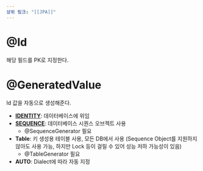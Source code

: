 ```yaml
---
상위 링크: "[[JPA]]"
---
```

# @Id
해당 필드를 PK로 지정한다.
# @GeneratedValue
Id 값을 자동으로 생성해준다.
* **[IDENTITY](Relational%20Mapping/IDENTITY%20전략.md)**:  데이터베이스에 위임
* **[SEQUENCE](SEQUENCE%20전략.md)**: 데이터베이스 시퀀스 오브젝트 사용
	* @SequenceGenerator 필요
* **Table**: 키 생성용 테이블 사용, 모든 DB에서 사용 (Sequence Object를 지원하지 않아도 사용 가능, 하지만 Lock 등이 걸릴 수 있어 성능 저하 가능성이 있음)
	* @TableGenerator 필요
* **AUTO**: Dialect에 따라 자동 지정


